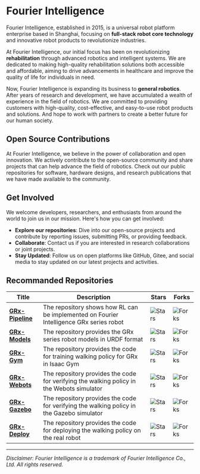 # Fourier Intelligence

Fourier Intelligence, established in 2015, is a universal robot platform enterprise based in Shanghai,
focusing on **full-stack robot core technology** and innovative robot products to revolutionize industries.

At Fourier Intelligence, our initial focus has been on revolutionizing **rehabilitation** through advanced robotics and intelligent systems.
We are dedicated to making high-quality rehabilitation solutions both accessible and affordable,
aiming to drive advancements in healthcare and improve the quality of life for individuals in need.

Now, Fourier Intelligence is expanding its business to **general robotics**.
After years of research and development, we have accumulated a wealth of experience in the field of robotics.
We are committed to providing customers with high-quality, cost-effective, and easy-to-use robot products and solutions.
And hope to work with partners to create a better future for our human society.

## Open Source Contributions

At Fourier Intelligence, we believe in the power of collaboration and open innovation.
We actively contribute to the open-source community and share projects that can help advance the field of robotics.
Check out our public repositories for software, hardware designs, and research publications that we have made available to the community.

## Get Involved

We welcome developers, researchers, and enthusiasts from around the world to join us in our mission. Here's how you can get involved:

- **Explore our repositories**: Dive into our open-source projects and contribute by reporting issues, submitting PRs, or providing feedback.
- **Collaborate**: Contact us if you are interested in research collaborations or joint projects.
- **Stay Updated**: Follow us on open platforms like GitHub, Gitee, and social media to stay updated on our latest projects and activities.

## Recommanded Repositories

| Title                                                                 | Description                                                                               | Stars                                                                     | Forks                                                                     |
|-----------------------------------------------------------------------|-------------------------------------------------------------------------------------------|---------------------------------------------------------------------------|---------------------------------------------------------------------------|
| [**GRx-Pipeline**](https://github.com/FFTAI/Wiki-GRx-Pipeline) | The repository shows how RL can be implemented on Fourier Intelligence GRx series robot   | ![Stars](https://img.shields.io/github/stars/FFTAI/wiki-grx-pipeline.svg) | ![Forks](https://img.shields.io/github/forks/FFTAI/wiki-grx-pipeline.svg) |
| [**GRx-Models**](https://github.com/FFTAI/Wiki-GRx-Models)       | The repository provides the GRx series robot models in URDF format                        | ![Stars](https://img.shields.io/github/stars/FFTAI/wiki-grx-models.svg)   | ![Forks](https://img.shields.io/github/forks/FFTAI/wiki-grx-models.svg)   |
| [**GRx-Gym**](https://github.com/FFTAI/Wiki-GRx-Gym)             | The repository provides the code for training walking policy for GRx in Isaac Gym         | ![Stars](https://img.shields.io/github/stars/FFTAI/wiki-grx-gym.svg)      | ![Forks](https://img.shields.io/github/forks/FFTAI/wiki-grx-gym.svg)      |
| [**GRx-Webots**](https://github.com/FFTAI/Wiki-GRx-Webots)       | The repository provides the code for verifying the walking policy in the Webots simulator | ![Stars](https://img.shields.io/github/stars/FFTAI/wiki-grx-webots.svg)   | ![Forks](https://img.shields.io/github/forks/FFTAI/wiki-grx-webots.svg)   |
| [**GRx-Gazebo**](https://github.com/FFTAI/Wiki-GRx-Gazebo)       | The repository provides the code for verifying the walking policy in the Gazebo simulator | ![Stars](https://img.shields.io/github/stars/FFTAI/wiki-grx-gazebo.svg)   | ![Forks](https://img.shields.io/github/forks/FFTAI/wiki-grx-gazebo.svg)   |
| [**GRx-Deploy**](https://github.com/FFTAI/Wiki-GRx-Deploy)       | The repository provides the code for deploying the walking policy on the real robot       | ![Stars](https://img.shields.io/github/stars/FFTAI/wiki-grx-deploy.svg)   | ![Forks](https://img.shields.io/github/forks/FFTAI/wiki-grx-deploy.svg)   |

---

*Disclaimer: Fourier Intelligence is a trademark of Fourier Intelligence Co., Ltd. All rights reserved.*
